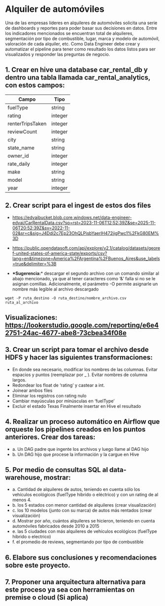 # Alquiler de automóviles


<P>Una de las empresas líderes en alquileres de automóviles solicita una serie de dashboards y
reportes para poder basar sus decisiones en datos. Entre los indicadores mencionados se
encuentran total de alquileres, segmentación por tipo de combustible, lugar, marca y modelo de
automóvil, valoración de cada alquiler, etc.
Como Data Engineer debe crear y automatizar el pipeline para tener como resultado los datos
listos para ser visualizados y responder las preguntas de negocio.</p>

## 1. Crear en hive una database car_rental_db y dentro una tabla llamada car_rental_analytics, con estos campos:

| Campo             | Tipo     |
|-------------------|----------|
| fuelType          | string   |
| rating            | integer  |
| renterTripsTaken  | integer  |
| reviewCount       | integer  |
| city              | string   |
| state_name        | string   |
| owner_id          | integer  |
| rate_daily        | integer  |
| make              | string   |
| model             | string   |
| year              | integer  |

## 2. Crear script para el ingest de estos dos files
- https://edvaibucket.blob.core.windows.net/data-engineer-edvai/CarRentalData.csv?sp=rst=2023-11-06T12:52:39Z&se=2025-11-06T20:52:39Z&sv=2022-11-02&sr=c&sig=J4Ddi2c7Ep23OhQLPisbYaerlH472iigPwc1%2FkG80EM%3D

- https://public.opendatasoft.com/api/explore/v2.1/catalog/datasets/georef-united-states-of-america-state/exports/csv?lang=en&timezone=America%2FArgentina%2FBuenos_Aires&use_labels=true&delimiter=%3B

- __*Sugerencia:__* descargar el segundo archivo con un comando similar al abajo mencionado, ya que al tener caracteres como ‘&’ falla si no se le asignan comillas. Adicionalmente, el parámetro -O permite asignarle un nombre más legible al archivo descargado

```
wget -P ruta_destino -O ruta_destino/nombre_archivo.csv ruta_al_archivo
```

## Visualizaciones: https://lookerstudio.google.com/reporting/e6e42751-24ac-4677-abe8-73cbea34f08e

## 3. Crear un script para tomar el archivo desde HDFS y hacer las siguientes transformaciones:

- En donde sea necesario, modificar los nombres de las columnas. Evitar espacios
y puntos (reemplazar por _ ). Evitar nombres de columna largos.
- Redondear los float de ‘rating’ y castear a int.
- Joinear ambos files
- Eliminar los registros con rating nulo
- Cambiar mayúsculas por minúsculas en ‘fuelType’
- Excluir el estado Texas
Finalmente insertar en Hive el resultado

## 4. Realizar un proceso automático en Airflow que orqueste los pipelines creados en los puntos anteriores. Crear dos tareas:
- a. Un DAG padre que ingente los archivos y luego llame al DAG hijo
- b. Un DAG hijo que procese la información y la cargue en Hive

## 5. Por medio de consultas SQL al data-warehouse, mostrar:
- a. Cantidad de alquileres de autos, teniendo en cuenta sólo los vehículos
ecológicos (fuelType hibrido o eléctrico) y con un rating de al menos 4.
- b. los 5 estados con menor cantidad de alquileres (crear visualización)
- c. los 10 modelos (junto con su marca) de autos más rentados (crear visualización)
- d. Mostrar por año, cuántos alquileres se hicieron, teniendo en cuenta automóviles
fabricados desde 2010 a 2015
- e. las 5 ciudades con más alquileres de vehículos ecológicos (fuelType hibrido o
electrico)
- f. el promedio de reviews, segmentando por tipo de combustible

## 6. Elabore sus conclusiones y recomendaciones sobre este proyecto.

## 7. Proponer una arquitectura alternativa para este proceso ya sea con herramientas on premise o cloud (Si aplica)